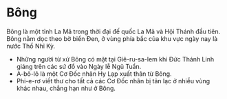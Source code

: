 # Bông

Bông là một tỉnh La Mã trong thời đại đế quốc La Mã và Hội Thánh đầu tiên. Bông nằm dọc theo bờ biển Đen, ở vùng phía bắc của khu vực ngày nay là nước Thổ Nhĩ Kỳ.  
- Những người từ xứ Bông có mặt tại Giê-ru-sa-lem khi Đức Thánh Linh giáng trên các sứ đồ vào Ngày lễ Ngũ Tuần. 
- A-bô-lô là một Cơ Đốc nhân Hy Lạp xuất thân từ Bông. 
- Phi-e-rơ viết thư cho tất cả các Cơ Đốc nhân bị tản lạc ở nhiều vùng khác nhau, chẳng hạn như ở Bông.

